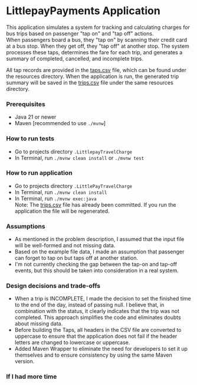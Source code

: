# LittlepayPayments Application

This application simulates a system for tracking and calculating charges for bus trips based on 
passenger "tap on" and "tap off" actions.\
When passengers board a bus, they "tap on" by scanning their credit card at a bus stop. 
When they get off, they "tap off" at another stop. The system processes these taps, determines the fare for each trip, 
and generates a summary of completed, cancelled, and incomplete trips.

All tap records are provided in the [taps.csv](src/main/resources/taps.csv) file, which can be found under 
the resources directory. When the application is run, the generated trip summary will be saved 
in the [trips.csv](src/main/resources/trips.csv) file under the same resources directory.

### Prerequisites
- Java 21 or newer
- Maven [recommended to use `./mvnw`]

### How to run tests
- Go to projects directory `.LittlepayTravelCharge`
- In Terminal, run `./mvnw clean install` or `./mvnw test`

### How to run application
- Go to projects directory `.LittlePayTravelCharge`
- In Terminal, run `./mvnw clean install`
- In Terminal, run `./mvnw exec:java`\
Note: The [trips.csv](src/main/resources/trips.csv) file has already been committed. If you run the application 
the file will be regenerated.

### Assumptions
- As mentioned in the problem description, I assumed that the input file will be well-formed and not missing data.
- Based on the example file data, I made an assumption that passenger can forget to tap on but taps off at another station.
- I'm not currently checking the gap between the tap-on and tap-off events, but this should be taken into consideration 
    in a real system.

### Design decisions and trade-offs
- When a trip is INCOMPLETE, I made the decision to set the finished time to the end of the day, 
    instead of passing null. I believe that, in combination with the status, it clearly indicates that the trip 
    was not completed. This approach simplifies the code and eliminates doubts about missing data.
- Before building the Taps, all headers in the CSV file are converted to uppercase to ensure that the application
    does not fail if the header letters are changed to lowercase or uppercase.
- Added Maven Wrapper to eliminate the need for developers to set it up themselves and to ensure consistency by using the same Maven version.

### If I had more time
